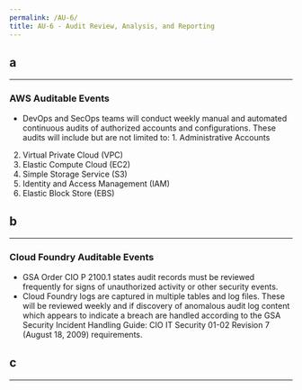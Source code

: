 ```yaml
---
permalink: /AU-6/
title: AU-6 - Audit Review, Analysis, and Reporting
---
```

## a  
* * *   
### AWS Auditable Events  
* DevOps and SecOps teams will conduct weekly manual and automated continuous audits of authorized accounts and configurations. These audits will include but are not limited to:  1. Administrative Accounts  
 2. Virtual Private Cloud (VPC)   
 3. Elastic Compute Cloud (EC2)  
 4. Simple Storage Service (S3)   
 5. Identity and Access Management (IAM)  
 6. Elastic Block Store (EBS)  
  
  
## b  
* * *   
### Cloud Foundry Auditable Events  
* GSA Order CIO P 2100.1 states audit records must be reviewed frequently for signs of unauthorized activity or other security events.  
* Cloud Foundry logs are captured in multiple tables and log files.  These will be reviewed weekly and if discovery of anomalous audit log content which appears to indicate a breach are handled according to the GSA Security Incident Handling Guide: CIO IT Security 01-02 Revision 7 (August 18, 2009) requirements.  
  
## c  
* * *   
